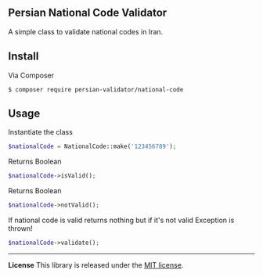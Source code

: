 ## Persian National Code Validator
A simple class to validate national codes in Iran. 

## Install
Via Composer
```shell
$ composer require persian-validator/national-code
```
## Usage
Instantiate the class 
```php
$nationalCode = NationalCode::make('123456789');
```

Returns Boolean
```php
$nationalCode->isValid();
```
 

Returns Boolean
```php
$nationalCode->notValid(); 
```

If national code is valid returns nothing but if it's not valid Exception is thrown!
```php
$nationalCode->validate();
```
***

**License**
This library is released under the [MIT license](https://github.com/symfony/polyfill-mbstring/blob/master/LICENSE).

